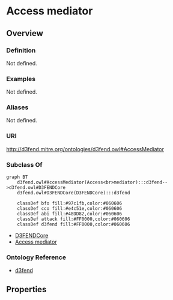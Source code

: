 # Access mediator

## Overview

### Definition
Not defined.

### Examples
Not defined.

### Aliases
Not defined.

### URI
http://d3fend.mitre.org/ontologies/d3fend.owl#AccessMediator

### Subclass Of
```mermaid
graph BT
    d3fend.owl#AccessMediator(Access<br>mediator):::d3fend-->d3fend.owl#D3FENDCore
    d3fend.owl#D3FENDCore(D3FENDCore):::d3fend
    
    classDef bfo fill:#97c1fb,color:#060606
    classDef cco fill:#e4c51e,color:#060606
    classDef abi fill:#48DD82,color:#060606
    classDef attack fill:#FF0000,color:#060606
    classDef d3fend fill:#FF0000,color:#060606
```

- [D3FENDCore](/docs/ontology/reference/model/D3FENDCore/D3FENDCore.md)
- [Access mediator](/docs/ontology/reference/model/D3FENDCore/Access%20mediator/Access%20mediator.md)


### Ontology Reference
- [d3fend](http://d3fend.mitre.org/ontologies/d3fend.owl#)

## Properties
